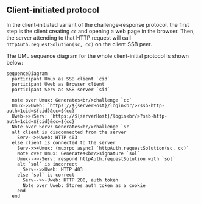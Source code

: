 ## Client-initiated protocol

In the client-initiated variant of the challenge-response protocol, the first step is the client creating `cc` and opening a web page in the browser. Then, the server attending to that HTTP request will call `httpAuth.requestSolution(sc, cc)` on the client SSB peer.

The UML sequence diagram for the whole client-initial protocol is shown below:

```mermaid
sequenceDiagram
  participant Umux as SSB client `cid`
  participant Uweb as Browser client
  participant Serv as SSB server `sid`

  note over Umux: Generates<br/>challenge `cc`
  Umux->>Uweb: `https://${serverHost}/login<br/>?ssb-http-auth=1cid=${cid}&cc=${cc}`
  Uweb->>+Serv: `https://${serverHost}/login<br/>?ssb-http-auth=1cid=${cid}&cc=${cc}`
  Note over Serv: Generates<br/>challenge `sc`
  alt client is disconnected from the server
    Serv-->>Uweb: HTTP 403
  else client is connected to the server
    Serv->>+Umux: (muxrpc async) `httpAuth.requestSolution(sc, cc)`
    Note over Umux: Generates<br/>signature `sol`
    Umux-->>-Serv: respond httpAuth.requestSolution with `sol`
    alt `sol` is incorrect
      Serv-->>Uweb: HTTP 403
    else `sol` is correct
      Serv-->>-Uweb: HTTP 200, auth token
      Note over Uweb: Stores auth token as a cookie
    end
  end
```
